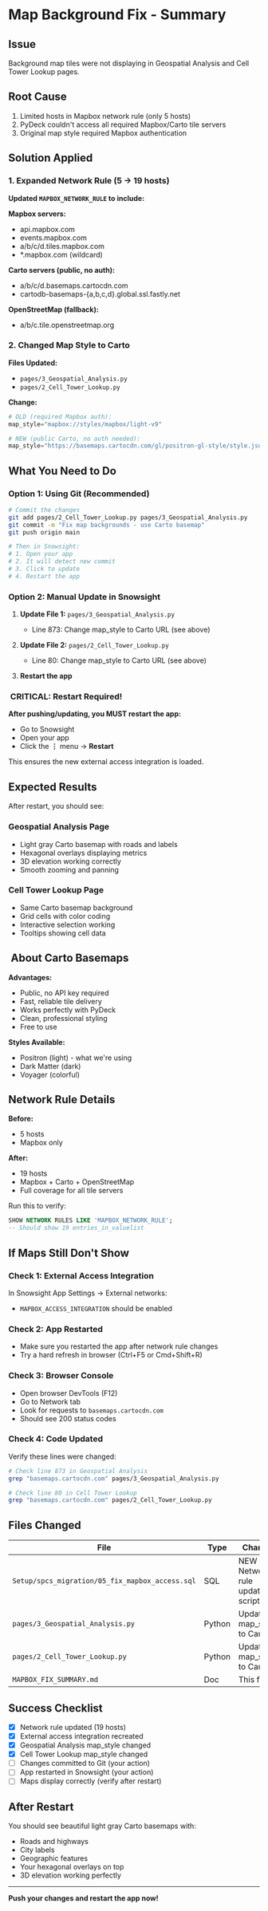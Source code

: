 #  Map Background Fix - Summary

## Issue
Background map tiles were not displaying in Geospatial Analysis and Cell Tower Lookup pages.

## Root Cause
1. Limited hosts in Mapbox network rule (only 5 hosts)
2. PyDeck couldn't access all required Mapbox/Carto tile servers
3. Original map style required Mapbox authentication

##  Solution Applied

### 1. Expanded Network Rule (5 → 19 hosts)

**Updated `MAPBOX_NETWORK_RULE` to include:**

**Mapbox servers:**
- api.mapbox.com
- events.mapbox.com
- a/b/c/d.tiles.mapbox.com
- *.mapbox.com (wildcard)

**Carto servers (public, no auth):**
- a/b/c/d.basemaps.cartocdn.com
- cartodb-basemaps-{a,b,c,d}.global.ssl.fastly.net

**OpenStreetMap (fallback):**
- a/b/c.tile.openstreetmap.org

### 2. Changed Map Style to Carto

**Files Updated:**
- `pages/3_Geospatial_Analysis.py`
- `pages/2_Cell_Tower_Lookup.py`

**Change:**
```python
# OLD (required Mapbox auth):
map_style="mapbox://styles/mapbox/light-v9"

# NEW (public Carto, no auth needed):
map_style="https://basemaps.cartocdn.com/gl/positron-gl-style/style.json"
```

##  What You Need to Do

### Option 1: Using Git (Recommended)

```bash
# Commit the changes
git add pages/2_Cell_Tower_Lookup.py pages/3_Geospatial_Analysis.py
git commit -m "Fix map backgrounds - use Carto basemap"
git push origin main

# Then in Snowsight:
# 1. Open your app
# 2. It will detect new commit
# 3. Click to update
# 4. Restart the app
```

### Option 2: Manual Update in Snowsight

1. **Update File 1:** `pages/3_Geospatial_Analysis.py`
   - Line 873: Change map_style to Carto URL (see above)

2. **Update File 2:** `pages/2_Cell_Tower_Lookup.py`
   - Line 80: Change map_style to Carto URL (see above)

3. **Restart the app**

### ️ CRITICAL: Restart Required!

**After pushing/updating, you MUST restart the app:**
- Go to Snowsight
- Open your app
- Click the **⋮** menu → **Restart**

This ensures the new external access integration is loaded.

##  Expected Results

After restart, you should see:

###  Geospatial Analysis Page
- Light gray Carto basemap with roads and labels
- Hexagonal overlays displaying metrics
- 3D elevation working correctly
- Smooth zooming and panning

###  Cell Tower Lookup Page
- Same Carto basemap background
- Grid cells with color coding
- Interactive selection working
- Tooltips showing cell data

## ️ About Carto Basemaps

**Advantages:**
-  Public, no API key required
-  Fast, reliable tile delivery
-  Works perfectly with PyDeck
-  Clean, professional styling
-  Free to use

**Styles Available:**
- Positron (light) - what we're using 
- Dark Matter (dark)
- Voyager (colorful)

##  Network Rule Details

**Before:**
- 5 hosts
- Mapbox only

**After:**
- 19 hosts
- Mapbox + Carto + OpenStreetMap
- Full coverage for all tile servers

Run this to verify:
```sql
SHOW NETWORK RULES LIKE 'MAPBOX_NETWORK_RULE';
-- Should show 19 entries_in_valuelist
```

##  If Maps Still Don't Show

### Check 1: External Access Integration
In Snowsight App Settings → External networks:
-  `MAPBOX_ACCESS_INTEGRATION` should be enabled

### Check 2: App Restarted
- Make sure you restarted the app after network rule changes
- Try a hard refresh in browser (Ctrl+F5 or Cmd+Shift+R)

### Check 3: Browser Console
- Open browser DevTools (F12)
- Go to Network tab
- Look for requests to `basemaps.cartocdn.com`
- Should see 200 status codes

### Check 4: Code Updated
Verify these lines were changed:
```bash
# Check line 873 in Geospatial Analysis
grep "basemaps.cartocdn.com" pages/3_Geospatial_Analysis.py

# Check line 80 in Cell Tower Lookup
grep "basemaps.cartocdn.com" pages/2_Cell_Tower_Lookup.py
```

##  Files Changed

| File | Type | Change |
|------|------|--------|
| `Setup/spcs_migration/05_fix_mapbox_access.sql` | SQL | NEW - Network rule update script |
| `pages/3_Geospatial_Analysis.py` | Python | Updated map_style to Carto |
| `pages/2_Cell_Tower_Lookup.py` | Python | Updated map_style to Carto |
| `MAPBOX_FIX_SUMMARY.md` | Doc | This file |

##  Success Checklist

- [x] Network rule updated (19 hosts)
- [x] External access integration recreated
- [x] Geospatial Analysis map_style changed
- [x] Cell Tower Lookup map_style changed
- [ ] Changes committed to Git (your action)
- [ ] App restarted in Snowsight (your action)
- [ ] Maps display correctly (verify after restart)

##  After Restart

You should see beautiful light gray Carto basemaps with:
- Roads and highways
- City labels
- Geographic features
- Your hexagonal overlays on top
- 3D elevation working perfectly

---

**Push your changes and restart the app now!** 

